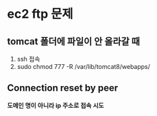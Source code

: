 # ec2 ftp 문제
## tomcat 폴더에 파일이 안 올라갈 때
1. ssh 접속
2. sudo chmod 777 -R /var/lib/tomcat8/webapps/

## Connection reset by peer
**도메인 명이 아니라 ip 주소로 접속 시도**